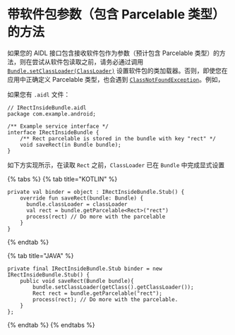 # 带软件包参数（包含 Parcelable 类型）的方法

如果您的 AIDL 接口包含接收软件包作为参数（预计包含 Parcelable 类型）的方法，则在尝试从软件包读取之前，请务必通过调用 [`Bundle.setClassLoader(ClassLoader)`](https://developer.android.com/reference/android/os/Bundle?hl=en#setClassLoader%28java.lang.ClassLoader%29) 设置软件包的类加载器。否则，即使您在应用中正确定义 Parcelable 类型，也会遇到 [`ClassNotFoundException`](https://developer.android.com/reference/java/lang/ClassNotFoundException?hl=zh-cn)。例如，

如果您有 `.aidl` 文件：

```
// IRectInsideBundle.aidl
package com.example.android;

/** Example service interface */
interface IRectInsideBundle {
    /** Rect parcelable is stored in the bundle with key "rect" */
    void saveRect(in Bundle bundle);
}
```

如下方实现所示，在读取 `Rect` 之前，`ClassLoader` 已在 `Bundle` 中完成显式设置

{% tabs %}
{% tab title="KOTLIN" %}
```
private val binder = object : IRectInsideBundle.Stub() {
    override fun saveRect(bundle: Bundle) {
      bundle.classLoader = classLoader
      val rect = bundle.getParcelable<Rect>("rect")
      process(rect) // Do more with the parcelable
    }
}
```
{% endtab %}

{% tab title="JAVA" %}
```
private final IRectInsideBundle.Stub binder = new IRectInsideBundle.Stub() {
    public void saveRect(Bundle bundle){
        bundle.setClassLoader(getClass().getClassLoader());
        Rect rect = bundle.getParcelable("rect");
        process(rect); // Do more with the parcelable.
    }
};
```
{% endtab %}
{% endtabs %}
